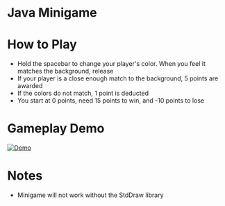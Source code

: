 # Java Minigame

# How to Play
  * Hold the spacebar to change your player's color. When you feel it matches the background, release 
  * If your player is a close enough match to the background, 5 points are awarded
  * If the colors do not match, 1 point is deducted
  * You start at 0 points, need 15 points to win, and -10 points to lose
  
  
# Gameplay Demo 

[![Demo](gameplay-general.png)](http://www.youtube.com/watch?v=UsSnFARt6B0 "Demo")

  
# Notes
  * Minigame will not work without the StdDraw library
